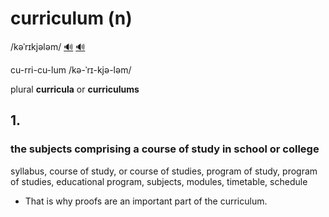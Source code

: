 # curriculum (n)

/kəˈrɪkjələm/ [🔊](https://www.oxfordlearnersdictionaries.com/media/english/uk_pron/c/cur/curri/curriculum__gb_1.mp3) [🔊](https://www.oxfordlearnersdictionaries.com/media/english/us_pron/c/cur/curri/curriculum__us_1.mp3)

cu-rri-cu-lum /kə-ˈrɪ-kjə-ləm/

plural **curricula** or **curriculums**

## 1.

### the subjects comprising a course of study in school or college

syllabus, course of study, or course of studies, program of study, program of studies, educational program, subjects, modules, timetable, schedule

- That is why proofs are an important part of the curriculum.